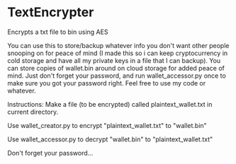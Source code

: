 # TextEncrypter
Encrypts a txt file to bin using AES

You can use this to store/backup whatever info you don't want other people snooping on for peace of mind (I made this so i can keep cryptocurrency in cold storage and have all my private keys in a file that I can backup).
You can store copies of wallet.bin around on cloud storage for added peace of mind.
Just don't forget your password, and run wallet_accessor.py once to make sure you got your password right.
Feel free to use my code or whatever.

Instructions:
Make a file (to be encrypted) called plaintext_wallet.txt in current directory.

Use wallet_creator.py to encrypt "plaintext_wallet.txt" to "wallet.bin"

Use wallet_accessor.py to decrypt "wallet.bin" to "plaintext_wallet.txt"

Don't forget your password...
